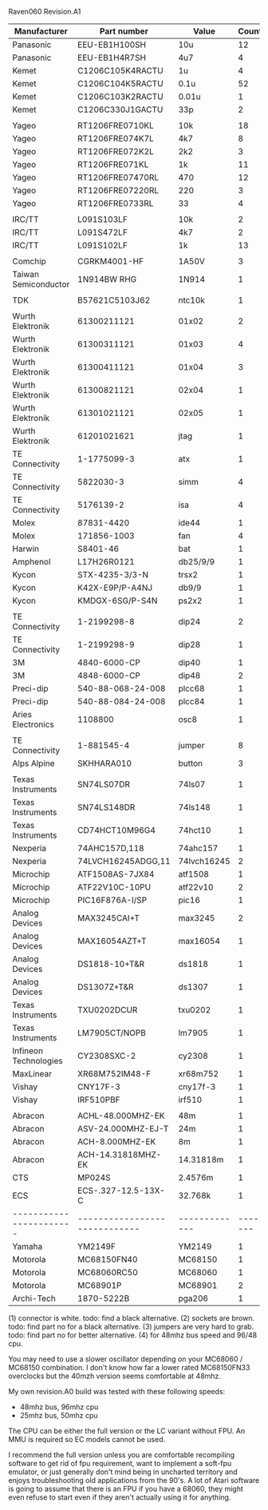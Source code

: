 
Raven060 Revision.A1

| Manufacturer          | Part number                 | Value       | Count | Note |
|-----------------------|-----------------------------|-------------|-------|------|
| Panasonic             | EEU-EB1H100SH               | 10u         | 12    |      |
| Panasonic             | EEU-EB1H4R7SH               | 4u7         | 4     |      |
| Kemet                 | C1206C105K4RACTU            | 1u          | 4     |      |
| Kemet                 | C1206C104K5RACTU            | 0.1u        | 52    |      |
| Kemet                 | C1206C103K2RACTU            | 0.01u       | 1     |      |
| Kemet                 | C1206C330J1GACTU            | 33p         | 2     |      |
|                       |                             |             |       |      |
| Yageo                 | RT1206FRE0710KL             | 10k         | 18    |      |
| Yageo                 | RT1206FRE074K7L             | 4k7         | 8     |      |
| Yageo                 | RT1206FRE072K2L             | 2k2         | 3     |      |
| Yageo                 | RT1206FRE071KL              | 1k          | 11    |      |
| Yageo                 | RT1206FRE07470RL            | 470         | 12    |      |
| Yageo                 | RT1206FRE07220RL            | 220         | 3     |      |
| Yageo                 | RT1206FRE0733RL             | 33          | 4     |      |
|                       |                             |             |       |      |
| IRC/TT                | L091S103LF                  | 10k         | 2     |      |
| IRC/TT                | L091S472LF                  | 4k7         | 2     |      |
| IRC/TT                | L091S102LF                  | 1k          | 13    |      |
|                       |                             |             |       |      |
| Comchip               | CGRKM4001-HF                | 1A50V       | 3     |      |
| Taiwan Semiconductor  | 1N914BW RHG                 | 1N914       | 1     |      |
|                       |                             |             |       |      |
| TDK                   | B57621C5103J62              | ntc10k      | 1     |      |
|                       |                             |             |       |      |
| Wurth Elektronik      | 61300211121                 | 01x02       | 2     |      |
| Wurth Elektronik      | 61300311121                 | 01x03       | 4     |      |
| Wurth Elektronik      | 61300411121                 | 01x04       | 3     |      |
| Wurth Elektronik      | 61300821121                 | 02x04       | 1     |      |
| Wurth Elektronik      | 61301021121                 | 02x05       | 1     |      |
| Wurth Elektronik      | 61201021621                 | jtag        | 1     |      |
| TE Connectivity       | 1-1775099-3                 | atx         | 1     | (1)  |
| TE Connectivity       | 5822030-3                   | simm        | 4     |      |
| TE Connectivity       | 5176139-2                   | isa         | 4     |      |
| Molex                 | 87831-4420                  | ide44       | 1     |      |
| Molex                 | 171856-1003                 | fan         | 4     |      |
| Harwin                | S8401-46                    | bat         | 1     |      |
| Amphenol              | L17H26R0121                 | db25/9/9    | 1     |      |
| Kycon                 | STX-4235-3/3-N              | trsx2       | 1     |      |
| Kycon                 | K42X-E9P/P-A4NJ             | db9/9       | 1     |      |
| Kycon                 | KMDGX-6SG/P-S4N             | ps2x2       | 1     |      |
|                       |                             |             |       |      |
| TE Connectivity       | 1-2199298-8                 | dip24       | 2     |      |
| TE Connectivity       | 1-2199298-9                 | dip28       | 1     |      |
| 3M                    | 4840-6000-CP                | dip40       | 1     |      |
| 3M                    | 4848-6000-CP                | dip48       | 2     |      |
| Preci-dip             | 540-88-068-24-008           | plcc68      | 1     | (2)  |
| Preci-dip             | 540-88-084-24-008           | plcc84      | 1     | (2)  |
| Aries Electronics     | 1108800                     | osc8        | 1     |      |
|                       |                             |             |       |      |
| TE Connectivity       | 1-881545-4                  | jumper      | 8     | (3)  |
| Alps Alpine           | SKHHARA010                  | button      | 3     |      |
|                       |                             |             |       |      |
| Texas Instruments     | SN74LS07DR                  | 74ls07      | 1     |      |
| Texas Instruments     | SN74LS148DR                 | 74ls148     | 1     |      |
| Texas Instruments     | CD74HCT10M96G4              | 74hct10     | 1     |      |
| Nexperia              | 74AHC157D,118               | 74ahc157    | 1     |      |
| Nexperia              | 74LVCH16245ADGG,11          | 74lvch16245 | 2     |      |
| Microchip             | ATF1508AS-7JX84             | atf1508     | 1     |      |
| Microchip             | ATF22V10C-10PU              | atf22v10    | 2     |      |
| Microchip             | PIC16F876A-I/SP             | pic16       | 1     |      |
| Analog Devices        | MAX3245CAI+T                | max3245     | 2     |      |
| Analog Devices        | MAX16054AZT+T               | max16054    | 1     |      |
| Analog Devices        | DS1818-10+T&R               | ds1818      | 1     |      |
| Analog Devices        | DS1307Z+T&R                 | ds1307      | 1     |      |
| Texas Instruments     | TXU0202DCUR                 | txu0202     | 1     |      |
| Texas Instruments     | LM7905CT/NOPB               | lm7905      | 1     |      |
| Infineon Technologies | CY2308SXC-2                 | cy2308      | 1     |      |
| MaxLinear             | XR68M752IM48-F              | xr68m752    | 1     |      |
| Vishay                | CNY17F-3                    | cny17f-3    | 1     |      |
| Vishay                | IRF510PBF                   | irf510      | 1     |      |
|                       |                             |             |       |      |
| Abracon               | ACHL-48.000MHZ-EK           | 48m         | 1     | (4)  |
| Abracon               | ASV-24.000MHZ-EJ-T          | 24m         | 1     |      |
| Abracon               | ACH-8.000MHZ-EK             | 8m          | 1     |      |
| Abracon               | ACH-14.31818MHZ-EK          | 14.31818m   | 1     |      |
| CTS                   | MP024S                      | 2.4576m     | 1     |      |
| ECS                   | ECS-.327-12.5-13X-C         | 32.768k     | 1     |      |
|-----------------------|-----------------------------|-------------|-------|------|
| Yamaha                | YM2149F                     | YM2149      | 1     |      |
| Motorola              | MC68150FN40                 | MC68150     | 1     | (4)  |
| Motorola              | MC68060RC50                 | MC68060     | 1     | (4)  |
| Motorola              | MC68901P                    | MC68901     | 2     |      |
| Archi-Tech            | 1870-5222B                  | pga206      | 1     |      |


(1) connector is white. todo: find a black alternative.
(2) sockets are brown. todo: find part no for a black alternative.
(3) jumpers are very hard to grab. todo: find part no for better alternative.
(4) for 48mhz bus speed and 96/48 cpu.

You may need to use a slower oscillator depending on your MC68060 / MC68150 combination. 
I don't know how far a lower rated MC68150FN33 overclocks but the 40mzh version seems comfortable at 48mhz.

My own revision.A0 build was tested with these following speeds:
- 48mhz bus, 96mhz cpu
- 25mhz bus, 50mhz cpu


The CPU can be either the full version or the LC variant without FPU. An MMU is required so EC models cannot be used.

I recommend the full version unless you are comfortable recompiling software to get rid of fpu requirement, want to implement a soft-fpu emulator, or just generally don't mind being in uncharted territory and enjoys troubleshooting old applications from the 90's.
A lot of Atari software is going to assume that there is an FPU if you have a 68060, they might even refuse to start even if they aren't
actually using it for anything.



